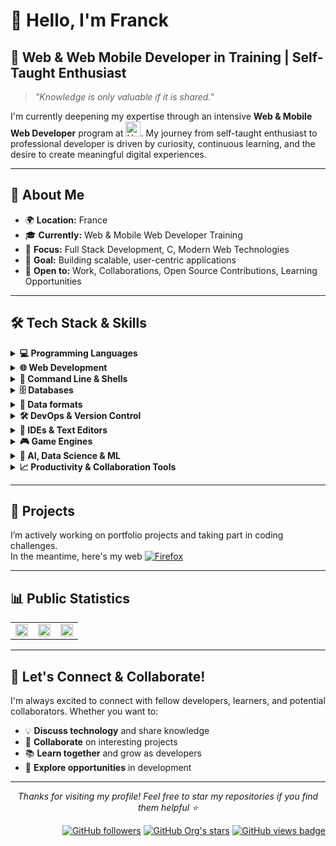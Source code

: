 # 👋 Hello, I'm Franck

## 🚀 **Web & Web Mobile Developer in Training | Self-Taught Enthusiast**

> *"Knowledge is only valuable if it is shared."*

I'm currently deepening my expertise through an intensive **Web & Mobile Web Developer** program at <a href="https://www.holbertonschool.com" target="_blank" rel="noopener noreferrer" style="display: inline-flex; align-items: center; gap: 6px;"><img src="https://cdn.prod.website-files.com/6105315644a26f77912a1ada/611e13a82c74407dfebd313f_semi-logo-holberton-01.svg" alt="Holberton" width="24" height="24" style="vertical-align: middle;" /></a>.
My journey from self-taught enthusiast to professional developer is driven by curiosity, continuous learning, and the desire to create meaningful digital experiences.

---

## 🎯 **About Me**

- 🌍 **Location:** France
- 🎓 **Currently:** Web & Mobile Web Developer Training
- 💼 **Focus:** Full Stack Development, C, Modern Web Technologies
- 🚀 **Goal:** Building scalable, user-centric applications
- 🤝 **Open to:** Work, Collaborations, Open Source Contributions, Learning Opportunities

---

## 🛠️ **Tech Stack & Skills**

<details>
<summary><strong>💻 Programming Languages</strong></summary>
  
[![C](https://img.shields.io/badge/C-00599C?logo=c&logoColor=white)](#)
[![C++](https://img.shields.io/badge/C++-00599C?logo=c%2B%2B&logoColor=white)](#)
[![Rust](https://img.shields.io/badge/Rust-000000?logo=rust&logoColor=white)](#)
[![C#](https://custom-icon-badges.demolab.com/badge/C%23-239120?logo=csharp&logoColor=white)](#)
[![Python](https://img.shields.io/badge/Python-3776AB?logo=python&logoColor=white)](#)
[![Lua](https://img.shields.io/badge/Lua-2C2D72?logo=lua&logoColor=white)](#)
[![GDScript](https://img.shields.io/badge/GDScript-478CBF?logo=godotengine&logoColor=white)](#)
[![VBA](https://img.shields.io/badge/VBA-2C7ACD?logo=microsoft-excel&logoColor=white)](#)

</details>

<details>
<summary><strong>🌐 Web Development</strong></summary>
  
[![HTML5](https://img.shields.io/badge/HTML5-E34F26?logo=html5&logoColor=white)](#)
[![CSS3](https://img.shields.io/badge/CSS3-1572B6?logo=css3&logoColor=white)](#)
[![JavaScript](https://img.shields.io/badge/JavaScript-F7DF1E?logo=javascript&logoColor=black)](#)
[![Node.js](https://img.shields.io/badge/Node.js-339933?logo=nodedotjs&logoColor=white)](#)
[![Markdown](https://img.shields.io/badge/Markdown-%23000000.svg?logo=markdown&logoColor=white)](#)

</details>

<details>
<summary><strong>🐚 Command Line & Shells</strong></summary>

[![Shell](https://img.shields.io/badge/Shell-89E051?logo=powershell&logoColor=white)](#)
[![Bash](https://img.shields.io/badge/Bash-4EAA25?logo=gnubash&logoColor=white)](#)
[![Zsh](https://img.shields.io/badge/Zsh-F15A24?logo=zsh&logoColor=fff)](#)

</details>

<details>
<summary><strong>🗄️ Databases</strong></summary>

[![MySQL](https://img.shields.io/badge/MySQL-4479A1?logo=mysql&logoColor=white)](#)
[![SQLite](https://img.shields.io/badge/SQLite-003B57?logo=sqlite&logoColor=white)](#)

</details>

<details>
<summary><strong>📄 Data formats</strong></summary>

[![JSON](https://img.shields.io/badge/JSON-000000?logo=json&logoColor=white)](#)
[![XML](https://img.shields.io/badge/XML-767C52?logo=xml&logoColor=fff)](#)
[![YAML](https://img.shields.io/badge/YAML-CB171E?logo=yaml&logoColor=fff)](#)
[![TOML](https://custom-icon-badges.demolab.com/badge/TOML-9C4221?logo=toml&logoColor=fff)](#)
[![CSV](https://custom-icon-badges.demolab.com/badge/CSV-003B57?logo=csv&logoColor=fff)](#)

</details>

<details>
<summary><strong>🛠️ DevOps & Version Control</strong></summary>

[![Git](https://img.shields.io/badge/Git-F05032?logo=git&logoColor=white)](#)
[![GitHub](https://img.shields.io/badge/GitHub-181717?logo=github&logoColor=white)](#)
[![Docker](https://img.shields.io/badge/Docker-2496ED?logo=docker&logoColor=white)](#)

</details>

<details>
<summary><strong>📝 IDEs & Text Editors</strong></summary>

[![IntelliJ IDEA](https://img.shields.io/badge/IntelliJIDEA-000000.svg?logo=intellij-idea&logoColor=white)](#)
[![PyCharm](https://img.shields.io/badge/PyCharm-000?logo=pycharm&logoColor=fff)](#)
[![Rider](https://img.shields.io/badge/Rider-000?logo=rider&logoColor=fff)](#)
[![WebStorm](https://img.shields.io/badge/WebStorm-000?logo=webstorm&logoColor=fff)](#)

[![Sublime Text](https://img.shields.io/badge/Sublime%20Text-%23575757.svg?logo=sublime-text&logoColor=important)](#)
[![Visual Studio Code](https://custom-icon-badges.demolab.com/badge/Visual%20Studio%20Code-0078d7.svg?logo=vsc&logoColor=white)](#)
[![Visual Studio](https://custom-icon-badges.demolab.com/badge/Visual%20Studio-5C2D91.svg?&logo=visual-studio&logoColor=white)](#)
[![Notepad++](https://img.shields.io/badge/Notepad++-90E59A.svg?&logo=notepad%2b%2b&logoColor=black)](#)

[![Vim](https://img.shields.io/badge/Vim-%2311AB00.svg?logo=vim&logoColor=white)](#)
[![Nano](https://img.shields.io/badge/Nano-4EAA25?logo=nano&logoColor=white)](#)

</details>

<details>
<summary><strong>🎮 Game Engines</strong></summary>

[![Godot Engine](https://img.shields.io/badge/Godot-%23FFFFFF.svg?logo=godot-engine)](#)
[![Unity](https://img.shields.io/badge/Unity-000000?logo=unity&logoColor=white)](#)
[![Unreal Engine](https://img.shields.io/badge/Unreal%20Engine-%23313131.svg?logo=unrealengine&logoColor=white)](#)

</details>

<details>
<summary><strong>🤖 AI, Data Science & ML</strong></summary>
  
[![NumPy](https://img.shields.io/badge/NumPy-4DABCF?logo=numpy&logoColor=fff)](#)
[![Pandas](https://img.shields.io/badge/Pandas-150458?logo=pandas&logoColor=fff)](#)
[![Scikit-learn](https://img.shields.io/badge/-scikit--learn-%23F7931E?logo=scikit-learn&logoColor=white)](#)
[![TensorFlow](https://img.shields.io/badge/TensorFlow-ff8f00?logo=tensorflow&logoColor=white)](#)
[![PyTorch](https://img.shields.io/badge/PyTorch-ee4c2c?logo=pytorch&logoColor=white)](#)
[![Matplotlib](https://custom-icon-badges.demolab.com/badge/Matplotlib-71D291?logo=matplotlib&logoColor=fff)](#)
[![Tkinter](https://img.shields.io/badge/Tkinter-FFB13B?logo=python&logoColor=white)](#)

</details>

<details>
  <summary><strong>📈 Productivity & Collaboration Tools</strong></summary>

[![Obsidian](https://img.shields.io/badge/Obsidian-%23483699.svg?&logo=obsidian&logoColor=white)](#)
[![Discord](https://img.shields.io/badge/Discord-%235865F2.svg?&logo=discord&logoColor=white)](#)
[![Slack](https://img.shields.io/badge/Slack-4A154B?logo=slack&logoColor=fff)](#)
[![Zoom](https://img.shields.io/badge/Zoom-2D8CFF?logo=zoom&logoColor=white)](#)
  
</details>

---

## 🔧 Projects

I’m actively working on portfolio projects and taking part in coding challenges.  
In the meantime, here's my web [![Firefox](https://img.shields.io/badge/Live_resume-FF7139?logo=Firefox&logoColor=white)](https://franck-dev-hub.github.io/web-resume)

---

## 📊 **Public Statistics**

<div align="center">
  <table>
    <tr>
      <td><img src="https://github-readme-stats.vercel.app/api?username=Franck-dev-hub&show_icons=true&theme=dark&hide_border=true&bg_color=0D1117&title_color=3b82f6&text_color=f1f5f9&icon_color=60a5fa" width="100%"/></td>
      <td><img src="https://github-readme-stats.vercel.app/api/top-langs/?username=Franck-dev-hub&layout=compact&theme=dark&hide_border=true&bg_color=0D1117&title_color=3b82f6&text_color=f1f5f9&icon_color=60a5fa&cache_seconds=3600&langs_count=20" width="100%"/></td>
      <td><img src="https://github-readme-streak-stats.herokuapp.com/?user=Franck-dev-hub&theme=dark&hide_border=true&background=0D1117&stroke=61DAFB&ring=61DAFB&fire=61DAFB&currStreakNum=FFFFFF&currStreakLabel=61DAFB&sideNums=FFFFFF&sideLabels=FFFFFF&dates=FFFFFF" width="100%"/></td>
      <!-- <td><picture>
          <source media="(prefers-color-scheme: light)" srcset="https://leetcard.jacoblin.cool/franck-dev-hub?theme=light">
          <source media="(prefers-color-scheme: dark)" srcset="https://leetcard.jacoblin.cool/franck-dev-hub?theme=dark">
          <img src="https://leetcard.jacoblin.cool/franck-dev-hub" alt="LeetCode statistics"></picture>
      </td> -->
    </tr>
  </table>
</div>

---

## 🤝 **Let's Connect & Collaborate!**

I'm always excited to connect with fellow developers, learners, and potential collaborators. Whether you want to:
- 💡 **Discuss technology** and share knowledge
- 🤝 **Collaborate** on interesting projects
- 📚 **Learn together** and grow as developers
- 💼 **Explore opportunities** in development

---

<p align="center">
  <em>Thanks for visiting my profile! Feel free to star my repositories if you find them helpful ⭐</em>
</p>
<p align="right">
    <a href="https://shields.io/"><img alt="GitHub followers" src="https://img.shields.io/github/followers/Franck-dev-hub?style=flat&label=Followers" alt="GitHub followers badge"></a>
    <a href="https://shields.io/"><img alt="GitHub Org's stars" src="https://img.shields.io/github/stars/Franck-dev-hub?style=flat&label=Stars" alt="GitHub stars badge"></a>
    <a href="https://github.com/antonkomarev/github-profile-views-counter/"><img src="https://komarev.com/ghpvc/?username=Franck-dev-hub&label=Views" alt="GitHub views badge"></a>
</p>
